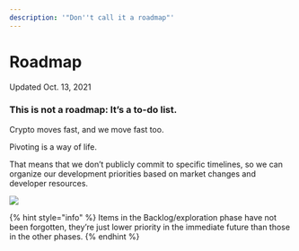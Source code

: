 ```yaml
---
description: '"Don''t call it a roadmap"'
---
```


# Roadmap

Updated Oct. 13, 2021

### This is not a roadmap: It’s a to-do list.

Crypto moves fast, and we move fast too.

Pivoting is a way of life.

That means that we don’t publicly commit to specific timelines, so we can organize our development priorities based on market changes and developer resources.

![](<.gitbook/assets/ToDoList\_Swap\_TODOLIST SWAP.png>)

{% hint style="info" %}
Items in the Backlog/exploration phase have not been forgotten, they’re just lower priority in the immediate future than those in the other phases.
{% endhint %}


